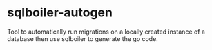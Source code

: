 # sqlboiler-autogen
Tool to automatically run migrations on a locally created instance of a database then use sqlboiler to generate the go code.
